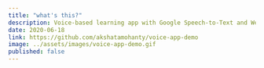 ```yaml
---
title: "what's this?"
description: Voice-based learning app with Google Speech-to-Text and WebSpeech API
date: 2020-06-18
link: https://github.com/akshatamohanty/voice-app-demo
image: ../assets/images/voice-app-demo.gif
published: false
---
```

